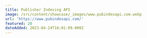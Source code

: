 ```yaml
---
title: Publisher Indexing API
image: /src/content/showcase/_images/www.pubindexapi.com.webp
url: 'https://www.pubindexapi.com/'
featured: 20
dateAdded: 2023-04-24T16:01:09.000Z
---
```


